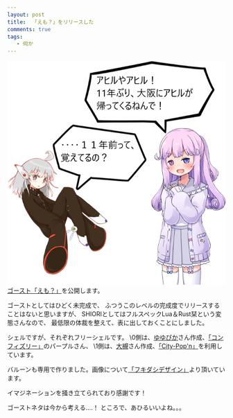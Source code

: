 ```yaml
---
layout: post
title:  「えも？」をリリースした
comments: true
tags:
   - 伺か
---
```


[![ゴースト「えも？」](/img/2020-08-10-emo.png "えも？")](https://raw.githubusercontent.com/ekicyou/emo-gs/stable/ghost/emo-gs.nar)<br />
[ゴースト「えも？」](https://raw.githubusercontent.com/ekicyou/emo-gs/stable/ghost/emo-gs.nar)を公開します。

ゴーストとしてはひどく未完成で、
ふつうこのレベルの完成度でリリースすることはないと思いますが、
SHIORIとしてはフルスペックLua＆Rust栞という変態さんなので、
最低限の体裁を整えて、表に出しておくことにしました。

シェルですが、それぞれフリーシェルです。
\0側は、[ゆゆぴか](https://yusyuparo.net/)さん作成、[「コンフィズリー」](https://yusyuparo.net/free.html)のパープルさん、
\1側は、[大槻](http://th88.blog.shinobi.jp/)さん作成、[「City-Pop'n」](http://th88.blog.shinobi.jp/%E3%83%95%E3%83%AA%E3%83%BC%E3%82%B7%E3%82%A7%E3%83%AB/%E3%83%95%E3%83%AA%E3%83%BC%E3%82%B7%E3%82%A7%E3%83%AB%E3%80%8Ccity-pop--n%E3%80%8D)を利用しています。

バルーンも専用で作りました。画像について[「フキダシデザイン」](https://fukidesign.com/)より頂いています。

イマジネーションを掻き立てられており感謝です！

ゴーストネタは今から考える‥‥！
ところで、あひるいいよね。。。
